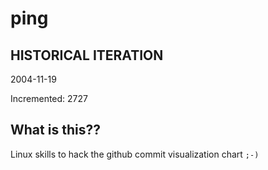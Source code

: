 # ping

## HISTORICAL ITERATION
2004-11-19

Incremented: 2727

## What is this?? 
Linux skills to hack the github commit visualization chart `;-)`
